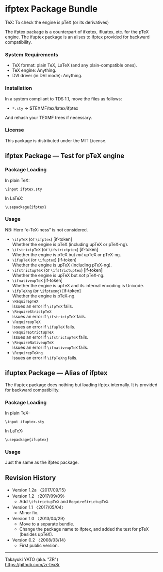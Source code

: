 ifptex Package Bundle
=====================

TeX: To check the engine is pTeX (or its derivatives)

The ifptex package is a counterpart of ifxetex, ifluatex, etc. for
the pTeX engine. The ifuptex package is an alises to ifptex provided
for backward compatibility.

### System Requirements

  - TeX format: plain TeX, LaTeX (and any plain-compatible ones).
  - TeX engine: Anything.
  - DVI driver (in DVI mode): Anything.

### Installation

In a system compliant to TDS 1.1, move the files as follows:

  - `*.sty` → $TEXMF/tex/latex/ifptex

And rehash your TEXMF trees if necessary.

### License

This package is distributed under the MIT License.

ifptex Package ― Test for pTeX engine
--------------------------------------

### Package Loading

In plain TeX:

    \input ifptex.sty

In LaTeX:

    \usepackage{ifptex}

### Usage

NB: Here “e-TeX-ness” is not considered.

  * `\ifpTeX` (or `\ifptex`)  [if-token]  
    Whether the engine is pTeX (including upTeX or pTeX-ng).
  * `\ifstrictpTeX` (or `\ifstrictptex`) [if-token]  
    Whether the engine is pTeX but *not* upTeX or pTeX-ng.
  * `\ifupTeX` (or `\ifuptex`) [if-token]  
    Whether the engine is upTeX (including pTeX-ng).
  * `\ifstrictupTeX` (or `\ifstrictuptex`) [if-token]  
    Whether the engine is upTeX but *not* pTeX-ng.
  * `\ifnativeupTeX` [if-token]  
    Whether the engine is upTeX and its internal encoding is Unicode.
  * `\ifpTeXng` (or `\ifptexng`) [if-token]  
    Whether the engine is pTeX-ng.
  * `\RequirepTeX`  
    Issues an error if `\ifpTeX` fails.
  * `\RequireStrictpTeX`  
    Issues an error if `\ifstrictpTeX` fails.
  * `\RequireupTeX`  
    Issues an error if `\ifupTeX` fails.
  * `\RequireStrictupTeX`  
    Issues an error if `\ifstrictupTeX` fails.
  * `\RequireNativeupTeX`  
    Issues an error if `\ifnativeupTeX` fails.
  * `\RequirepTeXng`  
    Issues an error if `\ifpTeXng` fails.


ifuptex Package ― Alias of ifptex
----------------------------------

The ifuptex package does nothing but loading ifptex internally. It is
provided for backward compatibility.

### Package Loading

In plain TeX:

    \input ifuptex.sty

In LaTeX:

    \usepackage{ifuptex}

### Usage

Just the same as the ifptex package.


Revision History
----------------

  * Version 1.2a 〈2017/09/15〉
  * Version 1.2  〈2017/09/09〉
      - Add `\ifstrictupTeX` and `RequireStrictupTeX`.
  * Version 1.1  〈2017/05/04〉
      - Minor fix.
  * Version 1.0  〈2013/04/29〉
      - Move to a separate bundle.
      - Change the package name to ifptex, and added the test
        for pTeX (besides upTeX).
  * Version 0.2  〈2008/03/14〉
      - First public version.

--------------------
Takayuki YATO (aka. "ZR")  
https://github.com/zr-tex8r
